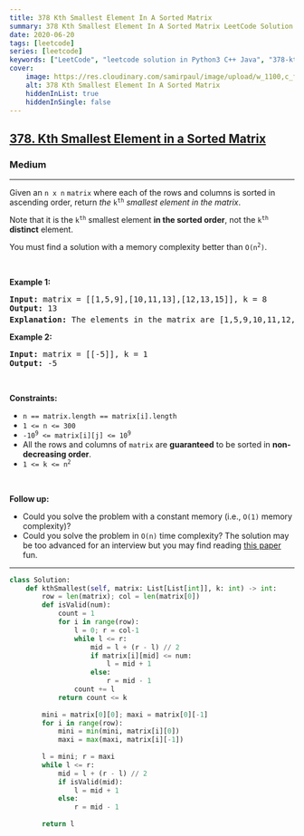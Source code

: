 ```yaml
---
title: 378 Kth Smallest Element In A Sorted Matrix
summary: 378 Kth Smallest Element In A Sorted Matrix LeetCode Solution Explained
date: 2020-06-20
tags: [leetcode]
series: [leetcode]
keywords: ["LeetCode", "leetcode solution in Python3 C++ Java", "378-kth-smallest-element-in-a-sorted-matrix LeetCode Solution Explained"]
cover:
    image: https://res.cloudinary.com/samirpaul/image/upload/w_1100,c_fit,co_rgb:FFFFFF,l_text:Arial_75_bold:378 Kth Smallest Element In A Sorted Matrix - Solution Explained/problem-solving.webp
    alt: 378 Kth Smallest Element In A Sorted Matrix
    hiddenInList: true
    hiddenInSingle: false
---
```



<h2><a href="https://leetcode.com/problems/kth-smallest-element-in-a-sorted-matrix/">378. Kth Smallest Element in a Sorted Matrix</a></h2><h3>Medium</h3><hr><div><p>Given an <code>n x n</code> <code>matrix</code> where each of the rows and columns is sorted in ascending order, return <em>the</em> <code>k<sup>th</sup></code> <em>smallest element in the matrix</em>.</p>

<p>Note that it is the <code>k<sup>th</sup></code> smallest element <strong>in the sorted order</strong>, not the <code>k<sup>th</sup></code> <strong>distinct</strong> element.</p>

<p>You must find a solution with a memory complexity better than <code>O(n<sup>2</sup>)</code>.</p>

<p>&nbsp;</p>
<p><strong>Example 1:</strong></p>

<pre><strong>Input:</strong> matrix = [[1,5,9],[10,11,13],[12,13,15]], k = 8
<strong>Output:</strong> 13
<strong>Explanation:</strong> The elements in the matrix are [1,5,9,10,11,12,13,<u><strong>13</strong></u>,15], and the 8<sup>th</sup> smallest number is 13
</pre>

<p><strong>Example 2:</strong></p>

<pre><strong>Input:</strong> matrix = [[-5]], k = 1
<strong>Output:</strong> -5
</pre>

<p>&nbsp;</p>
<p><strong>Constraints:</strong></p>

<ul>
	<li><code>n == matrix.length == matrix[i].length</code></li>
	<li><code>1 &lt;= n &lt;= 300</code></li>
	<li><code>-10<sup>9</sup> &lt;= matrix[i][j] &lt;= 10<sup>9</sup></code></li>
	<li>All the rows and columns of <code>matrix</code> are <strong>guaranteed</strong> to be sorted in <strong>non-decreasing order</strong>.</li>
	<li><code>1 &lt;= k &lt;= n<sup>2</sup></code></li>
</ul>

<p>&nbsp;</p>
<p><strong>Follow up:</strong></p>

<ul>
	<li>Could you solve the problem with a constant memory (i.e., <code>O(1)</code> memory complexity)?</li>
	<li>Could you solve the problem in <code>O(n)</code> time complexity? The solution may be too advanced for an interview but you may find reading <a href="http://www.cse.yorku.ca/~andy/pubs/X+Y.pdf" target="_blank">this paper</a> fun.</li>
</ul>
</div>

---




```python
class Solution:
    def kthSmallest(self, matrix: List[List[int]], k: int) -> int:
        row = len(matrix); col = len(matrix[0])
        def isValid(num):
            count = 1
            for i in range(row):
                l = 0; r = col-1
                while l <= r:
                    mid = l + (r - l) // 2
                    if matrix[i][mid] <= num:
                        l = mid + 1
                    else:
                        r = mid - 1
                count += l
            return count <= k
        
        mini = matrix[0][0]; maxi = matrix[0][-1]
        for i in range(row):
            mini = min(mini, matrix[i][0])
            maxi = max(maxi, matrix[i][-1])
            
        l = mini; r = maxi
        while l <= r:
            mid = l + (r - l) // 2
            if isValid(mid):
                l = mid + 1
            else: 
                r = mid - 1
                
        return l
```
